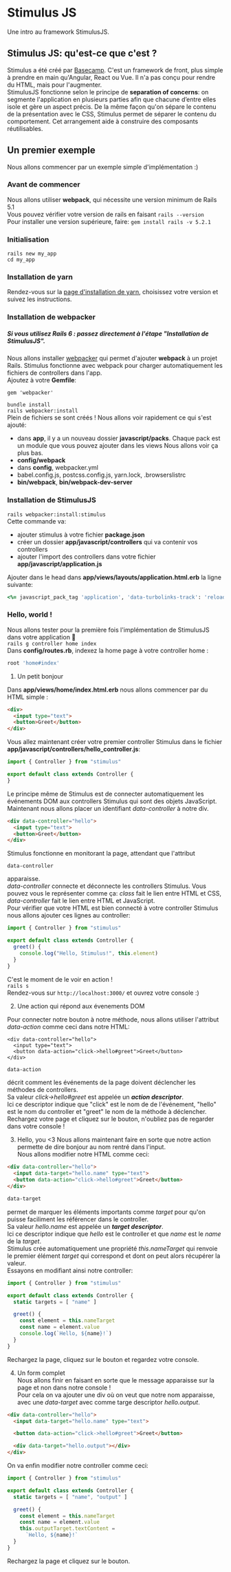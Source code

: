 # Stimulus JS
Une intro au framework StimulusJS.

## Stimulus JS: qu'est-ce que c'est ?


Stimulus a été créé par [Basecamp](https://basecamp.com/). C'est un framework de front, plus simple à prendre en main qu'Angular, React ou Vue. Il n'a pas conçu pour rendre du HTML, mais pour l'augmenter.<br/>
StimulusJS fonctionne selon le principe de __separation of concerns__: on segmente l'application en plusieurs parties afin que chacune d’entre elles isole et gère un aspect précis. De la même façon qu'on sépare le contenu de la présentation avec le CSS, Stimulus permet de séparer le contenu du comportement. Cet arrangement aide à construire des composants réutilisables.<br/>

## Un premier exemple

Nous allons commencer par un exemple simple d'implémentation :)


### Avant de commencer
Nous allons utiliser **webpack**, qui nécessite une version minimum de Rails 5.1 <br/>
Vous pouvez vérifier votre version de rails en faisant `rails --version`<br/>
Pour installer une version supérieure, faire: `gem install rails -v 5.2.1`<br/>

### Initialisation

`rails new my_app`<br/>
`cd my_app`<br/>

### Installation de yarn

Rendez-vous sur la [page d'installation de yarn](https://classic.yarnpkg.com/fr/docs/install/), choisissez votre version et suivez les instructions.

### Installation de webpacker

##### Si vous utilisez Rails 6 : passez directement à l'étape "Installation de StimulusJS".

Nous allons installer [webpacker](https://github.com/rails/webpacker) qui permet d'ajouter __webpack__ à un projet Rails. Stimulus fonctionne avec webpack pour charger automatiquement les fichiers de controllers dans l'app.<br/>
Ajoutez à votre __Gemfile__:
```
gem 'webpacker'
```
`bundle install`<br/>
`rails webpacker:install`<br/>
Plein de fichiers se sont créés ! Nous allons voir rapidement ce qui s'est ajouté: 
- dans __app__, il y a un nouveau dossier __javascript/packs__. Chaque pack est un module que vous pouvez ajouter dans les views Nous allons voir ça plus bas. 
- __config/webpack__
- dans __config__, webpacker.yml
- babel.config.js, postcss.config.js, yarn.lock, .browserslistrc
- __bin/webpack__, __bin/webpack-dev-server__
  
### Installation de StimulusJS

`rails webpacker:install:stimulus`<br/>
Cette commande va:
- ajouter stimulus à votre fichier __package.json__
- créer un dossier __app/javascript/controllers__ qui va contenir vos controllers
- ajouter l'import des controllers dans votre fichier __app/javascript/application.js__

Ajouter dans le head dans __app/views/layouts/application.html.erb__ la ligne suivante:
```ruby
<%= javascript_pack_tag 'application', 'data-turbolinks-track': 'reload', async: true %>
```

### Hello, world !

Nous allons tester pour la première fois l'implémentation de StimulusJS dans votre application :tada: <br/>
`rails g controller home index`<br/>
Dans __config/routes.rb__, indexez la home page à votre controller home : 
```ruby
root 'home#index'
```

1. Un petit bonjour

Dans __app/views/home/index.html.erb__ nous allons commencer par du HTML simple :
```html
<div>
  <input type="text">
  <button>Greet</button>
</div>
```
Vous allez maintenant créer votre premier controller Stimulus dans le fichier __app/javascript/controllers/hello_controller.js__:
```js
import { Controller } from "stimulus"

export default class extends Controller {
}
```
Le principe même de Stimulus est de connecter automatiquement les événements DOM aux controllers Stimulus qui sont des objets JavaScript. <br/>
Maintenant nous allons placer un identifiant *data-controller* à notre div.
```html
<div data-controller="hello">
  <input type="text">
  <button>Greet</button>
</div>
``` 
Stimulus fonctionne en monitorant la page, attendant que l'attribut 
```
data-controller
```
apparaisse. <br/>
*data-controller* connecte et déconnecte les controllers Stimulus. Vous pouvez vous le représenter comme ça: *class* fait le lien entre HTML et CSS, *data-controller* fait le lien entre HTML et JavaScript.<br/>
Pour vérifier que votre HTML est bien connecté à votre controller Stimulus nous allons ajouter ces lignes au controller:
```js
import { Controller } from "stimulus"

export default class extends Controller {
  greet() {
    console.log("Hello, Stimulus!", this.element)
  }
}
```
 
C'est le moment de le voir en action !<br/>
`rails s`<br/>
Rendez-vous sur `http://localhost:3000/` et ouvrez votre console :)<br/>


2. Une action qui répond aux évenements DOM

Pour connecter notre bouton à notre méthode, nous allons utiliser l'attribut *data-action* comme ceci dans notre HTML:
```
<div data-controller="hello">
  <input type="text">
  <button data-action="click->hello#greet">Greet</button>
</div>
```
```html
data-action
```
décrit comment les événements de la page doivent déclencher les méthodes de controllers. <br/>
Sa valeur *click->hello#greet* est appelée un __*action descriptor*__.<br/>
Ici ce descriptor indique que "click" est le nom de de l'événement, "hello" est le nom du controller et "greet" le nom de la méthode à déclencher.<br/>
Rechargez votre page et cliquez sur le bouton, n'oubliez pas de regarder dans votre console !</br>

3. Hello, you <3
Nous allons maintenant faire en sorte que notre action permette de dire bonjour au nom rentré dans l'input.<br/>
Nous allons modifier notre HTML comme ceci:
```html
<div data-controller="hello">
  <input data-target="hello.name" type="text">
  <button data-action="click->hello#greet">Greet</button>
</div>
```

```html
data-target
```
permet de marquer les éléments importants comme *target* pour qu'on puisse faciliment les référencer dans le controller.<br/>
Sa valeur *hello.name* est appelée un *__target descriptor__*.<br/>
Ici ce descriptor indique que *hello* est le controller et que *name* est le *name* de la *target*.<br/>
Stimulus crée automatiquement une propriété *this.nameTarget* qui renvoie le premier élément *target* qui correspond et dont on peut alors récupérer la valeur.<br/> 
Essayons en modifiant ainsi notre controller:

```javascript
import { Controller } from "stimulus"

export default class extends Controller {
  static targets = [ "name" ]

  greet() {
    const element = this.nameTarget
    const name = element.value
    console.log(`Hello, ${name}!`)
  }
}
```

Rechargez la page, cliquez sur le bouton et regardez votre console.

4. Un form complet<br/>
Nous allons finir en faisant en sorte que le message apparaisse sur la page et non dans notre console !<br/>
Pour cela on va ajouter une div où on veut que notre nom apparaisse, avec une *data-target* avec comme targe descriptor *hello.output*.

```html
<div data-controller="hello">
  <input data-target="hello.name" type="text">

  <button data-action="click->hello#greet">Greet</button>

  <div data-target="hello.output"></div>
</div>
```

On va enfin modifier notre controller comme ceci:
```javascript
import { Controller } from "stimulus"

export default class extends Controller {
  static targets = [ "name", "output" ]

  greet() {
    const element = this.nameTarget
    const name = element.value
    this.outputTarget.textContent =
      `Hello, ${name}!`
  }
}
```

Rechargez la page et cliquez sur le bouton.
